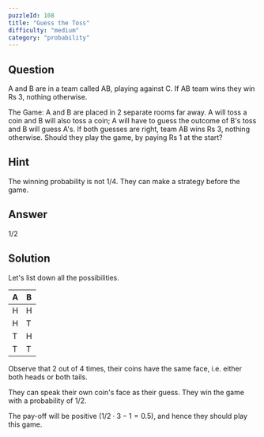 ```yaml
---
puzzleId: 108
title: "Guess the Toss"
difficulty: "medium"
category: "probability"
---
```


## Question
A and B are in a team called AB, playing against C. If AB team wins they win Rs 3, nothing otherwise.

The Game: A and B are placed in 2 separate rooms far away. A will toss a coin and B will also toss a coin; A will have to guess the outcome of B's toss and B will guess A's. If both guesses are right, team AB wins Rs 3, nothing otherwise.
Should they play the game, by paying Rs 1 at the start?

## Hint
The winning probability is not 1/4. They can make a strategy before the game.


## Answer
1/2

## Solution
Let's list down all the possibilities.

| A   | B   |
| --- | --- |
| H   | H   |
| H   | T   |
| T   | H   |
| T   | T   |

Observe that $2$ out of $4$ times, their coins have the same face, i.e. either both heads or both tails.

They can speak their own coin's face as their guess. They win the game with a probability of $1/2$. 

The pay-off will be positive ($1/2 \cdot 3 - 1 = 0.5$), and hence they should play this game.
